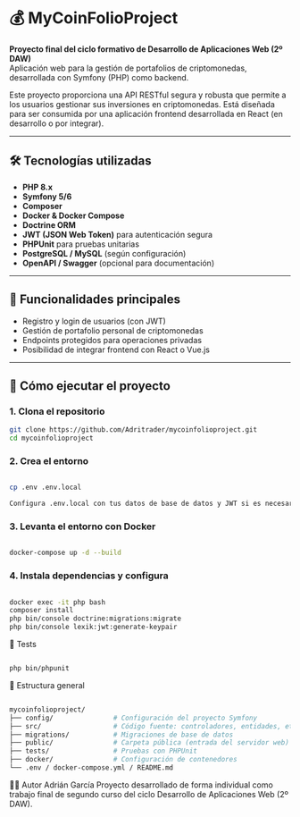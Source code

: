 # 💰 MyCoinFolioProject

**Proyecto final del ciclo formativo de Desarrollo de Aplicaciones Web (2º DAW)**  
Aplicación web para la gestión de portafolios de criptomonedas, desarrollada con Symfony (PHP) como backend.

Este proyecto proporciona una API RESTful segura y robusta que permite a los usuarios gestionar sus inversiones en criptomonedas. Está diseñada para ser consumida por una aplicación frontend desarrollada en React (en desarrollo o por integrar).

---

## 🛠 Tecnologías utilizadas

- **PHP 8.x**
- **Symfony 5/6**
- **Composer**
- **Docker & Docker Compose**
- **Doctrine ORM**
- **JWT (JSON Web Token)** para autenticación segura
- **PHPUnit** para pruebas unitarias
- **PostgreSQL / MySQL** (según configuración)
- **OpenAPI / Swagger** (opcional para documentación)

---

## 🔐 Funcionalidades principales

- Registro y login de usuarios (con JWT)
- Gestión de portafolio personal de criptomonedas
- Endpoints protegidos para operaciones privadas
- Posibilidad de integrar frontend con React o Vue.js

---

## 🚀 Cómo ejecutar el proyecto

### 1. Clona el repositorio

```bash
git clone https://github.com/Adritrader/mycoinfolioproject.git
cd mycoinfolioproject

```

### 2. Crea el entorno
```bash

cp .env .env.local

Configura .env.local con tus datos de base de datos y JWT si es necesario.

```

### 3. Levanta el entorno con Docker

```bash

docker-compose up -d --build

```


### 4. Instala dependencias y configura
```bash

docker exec -it php bash
composer install
php bin/console doctrine:migrations:migrate
php bin/console lexik:jwt:generate-keypair

```

🧪 Tests

```bash

php bin/phpunit

```

📁 Estructura general

```bash

mycoinfolioproject/
├── config/               # Configuración del proyecto Symfony
├── src/                  # Código fuente: controladores, entidades, etc.
├── migrations/           # Migraciones de base de datos
├── public/               # Carpeta pública (entrada del servidor web)
├── tests/                # Pruebas con PHPUnit
├── docker/               # Configuración de contenedores
└── .env / docker-compose.yml / README.md

```

👨‍💻 Autor
Adrián García
Proyecto desarrollado de forma individual como trabajo final de segundo curso del ciclo Desarrollo de Aplicaciones Web (2º DAW).
